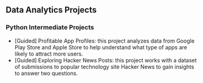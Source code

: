 ## Data Analytics Projects
### Python Intermediate Projects
- [Guided] Profitable App Profiles: this project analyzes data from Google Play Store and Apple Store to help understand what type of apps are likely to attract more users.
- [Guided] Exploring Hacker News Posts: this project works with a dataset of submissions to popular technology site Hacker News to gain insights to answer two questions.
